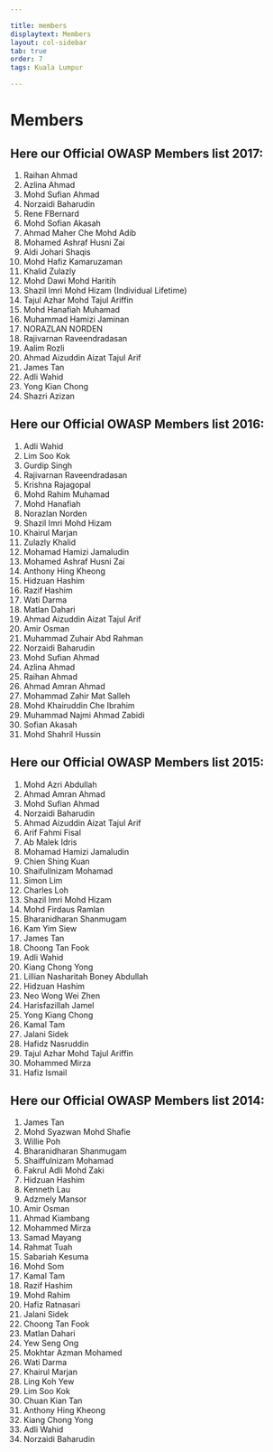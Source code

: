 ```yaml
---

title: members
displaytext: Members
layout: col-sidebar
tab: true
order: 7
tags: Kuala Lumpur

---
```


# Members

## Here our Official OWASP Members list 2017:

1. Raihan Ahmad
2. Azlina Ahmad
3. Mohd Sufian Ahmad
4. Norzaidi Baharudin
5. Rene FBernard
6. Mohd Sofian Akasah
7. Ahmad Maher Che Mohd Adib
8. Mohamed Ashraf Husni Zai
9. Aldi Johari Shaqis
10. Mohd Hafiz Kamaruzaman
11. Khalid Zulazly
12. Mohd Dawi Mohd Haritih
13. Shazil Imri Mohd Hizam (Individual Lifetime)
14. Tajul Azhar Mohd Tajul Ariffin
15. Mohd Hanafiah Muhamad
16. Muhammad Hamizi Jaminan
17. NORAZLAN NORDEN
18. Rajivarnan Raveendradasan
19. Aalim Rozli
20. Ahmad Aizuddin Aizat Tajul Arif
21. James Tan
22. Adli Wahid
23. Yong Kian Chong
24. Shazri Azizan

## Here our Official OWASP Members list 2016:

1. Adli Wahid
2. Lim Soo Kok
3. Gurdip Singh
4. Rajivarnan Raveendradasan
5. Krishna Rajagopal
6. Mohd Rahim Muhamad
7. Mohd Hanafiah
8. Norazlan Norden
9. Shazil Imri Mohd Hizam
10. Khairul Marjan
11. Zulazly Khalid
12. Mohamad Hamizi Jamaludin
13. Mohamed Ashraf Husni Zai
14. Anthony Hing Kheong
15. Hidzuan Hashim
16. Razif Hashim
17. Wati Darma
18. Matlan Dahari
19. Ahmad Aizuddin Aizat Tajul Arif
20. Amir Osman
21. Muhammad Zuhair Abd Rahman
22. Norzaidi Baharudin
23. Mohd Sufian Ahmad
24. Azlina Ahmad
25. Raihan Ahmad
26. Ahmad Amran Ahmad
27. Mohammad Zahir Mat Salleh
28. Mohd Khairuddin Che Ibrahim
29. Muhammad Najmi Ahmad Zabidi
30. Sofian Akasah
31. Mohd Shahril Hussin

## Here our Official OWASP Members list 2015:

1. Mohd Azri Abdullah
2. Ahmad Amran Ahmad
3. Mohd Sufian Ahmad
4. Norzaidi Baharudin
5. Ahmad Aizuddin Aizat Tajul Arif
6. Arif Fahmi Fisal
7. Ab Malek Idris
8. Mohamad Hamizi Jamaludin
9. Chien Shing Kuan
10. Shaifullnizam Mohamad
11. Simon Lim
12. Charles Loh
13. Shazil Imri Mohd Hizam
14. Mohd Firdaus Ramlan
15. Bharanidharan Shanmugam
16. Kam Yim Siew
17. James Tan
18. Choong Tan Fook
19. Adli Wahid
20. Kiang Chong Yong
21. Lillian Nasharitah Boney Abdullah
22. Hidzuan Hashim
23. Neo Wong Wei Zhen
24. Harisfazillah Jamel
25. Yong Kiang Chong
26. Kamal Tam
27. Jalani Sidek
28. Hafidz Nasruddin
29. Tajul Azhar Mohd Tajul Ariffin
30. Mohammed Mirza
31. Hafiz Ismail

## Here our Official OWASP Members list 2014:

1. James Tan
2. Mohd Syazwan Mohd Shafie
3. Willie Poh
4. Bharanidharan Shanmugam
5. Shaiffulnizam Mohamad
6. Fakrul Adli Mohd Zaki
7. Hidzuan Hashim
8. Kenneth Lau
9. Adzmely Mansor
10. Amir Osman
11. Ahmad Kiambang
12. Mohammed Mirza
13. Samad Mayang
14. Rahmat Tuah
15. Sabariah Kesuma
16. Mohd Som
17. Kamal Tam
18. Razif Hashim
19. Mohd Rahim
20. Hafiz Ratnasari
21. Jalani Sidek
22. Choong Tan Fook
23. Matlan Dahari
24. Yew Seng Ong
25. Mokhtar Azman Mohamed
26. Wati Darma
27. Khairul Marjan
28. Ling Koh Yew
29. Lim Soo Kok
30. Chuan Kian Tan
31. Anthony Hing Kheong
32. Kiang Chong Yong
33. Adli Wahid
34. Norzaidi Baharudin
  